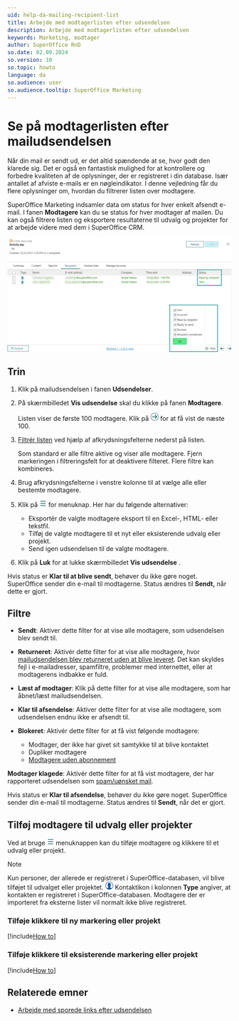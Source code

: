 ```yaml
---
uid: help-da-mailing-recipient-list
title: Arbejde med modtagerlisten efter udsendelsen
description: Arbejde med modtagerlisten efter udsendelsen
keywords: Marketing, modtager
author: SuperOffice RnD
so.date: 02.09.2024
so.version: 10
so.topic: howto
language: da
so.audience: user
so.audience.tooltip: SuperOffice Marketing
---
```


# Se på modtagerlisten efter mailudsendelsen

Når din mail er sendt ud, er det altid spændende at se, hvor godt den klarede sig. Det er også en fantastisk mulighed for at kontrollere og forbedre kvaliteten af de oplysninger, der er registreret i din database. Især antallet af afviste e-mails er en nøgleindikator. I denne vejledning får du flere oplysninger om, hvordan du filtrerer listen over modtagere.

SuperOffice Marketing indsamler data om status for hver enkelt afsendt e-mail. I fanen **Modtagere** kan du se status for hver modtager af mailen. Du kan også filtrere listen og eksportere resultaterne til udvalg og projekter for at arbejde videre med dem i SuperOffice CRM.

![Du kan se status for mailudsendelsen i feltet Status -screenshot][img4]

## Trin

1. Klik på mailudsendelsen i fanen **Udsendelser**.

2. På skærmbilledet **Vis udsendelse** skal du klikke på fanen **Modtagere**.

    Listen viser de første 100 modtagere. Klik på ![ikonet][img1] for at få vist de næste 100.

3. [Filtrér listen](#filters) ved hjælp af afkrydsningsfelterne nederst på listen.

    Som standard er alle filtre aktive og viser alle modtagere. Fjern markeringen i filtreringsfelt for at deaktivere filteret. Flere filtre kan kombineres.

4. Brug afkrydsningsfelterne i venstre kolonne til at vælge alle eller bestemte modtagere.

5. Klik på ![ikonet][img2] for menuknap. Her har du følgende alternativer:
    * Eksportér de valgte modtagere eksport til en Excel-, HTML- eller tekstfil.
    * Tilføj de valgte modtagere til et nyt eller eksisterende udvalg eller projekt.
    * Send igen udsendelsen til de valgte modtagere.

6. Klik på **Luk** for at lukke skærmbilledet **Vis udsendelse** .

Hvis status er **Klar til at blive sendt**, behøver du ikke gøre noget. SuperOffice sender din e-mail til modtagerne. Status ændres til **Sendt,** når dette er gjort.

## <a id="filters" />Filtre

* **Sendt**: Aktiver dette filter for at vise alle modtagere, som udsendelsen blev sendt til.

* **Returneret**: Aktivér dette filter for at vise alle modtagere, hvor [mailudsendelsen blev returneret uden at blive leveret][3]. Det kan skyldes fejl i e-mailadresser, spamfiltre, problemer med internettet, eller at modtagerens indbakke er fuld.

* **Læst af modtager**: Klik på dette filter for at vise alle modtagere, som har åbnet/læst mailudsendelsen.

* **Klar til afsendelse**: Aktiver dette filter for at vise alle modtagere, som udsendelsen endnu ikke er afsendt til.

* **Blokeret**: Aktivér dette filter for at få vist følgende modtagere:

  * Modtager, der ikke har givet sit samtykke til at blive kontaktet
  * Dupliker modtagere
  * [Modtagere uden abonnement][5]

**Modtager klagede**: Aktivér dette filter for at få vist modtagere, der har rapporteret udsendelsen som [spam/uønsket mail][4].

Hvis status er **Klar til afsendelse**, behøver du ikke gøre noget. SuperOffice sender din e-mail til modtagerne. Status ændres til **Sendt**, når det er gjort.

<!-- markdownlint-disable-next-line MD013 -->
## <a id="add-recipients-to-selections-or-projects" />Tilføj modtagere til udvalg eller projekter

Ved at bruge ![ikonet][img2] menuknappen kan du tilføje modtagere og klikkere til et udvalg eller projekt.

> [!NOTE]
> Kun personer, der allerede er registreret i SuperOffice-databasen, vil blive tilføjet til udvalget eller projektet. ![Ikonet][img3] Kontaktikon i kolonnen **Type** angiver, at kontakten er registreret i SuperOffice-databasen. Modtagere der er importeret fra eksterne lister vil normalt ikke blive registreret.

### Tilføje klikkere til ny markering eller projekt

[!include[How to](../../learn/includes/howto-add-person-to-selection-new.md)]

### Tilføje klikkere til eksisterende markering eller projekt

[!include[How to](../../learn/includes/howto-add-person-to-selection-existing.md)]

## Relaterede emner

* [Arbejde med sporede links efter udsendelsen][1]

<!-- Referenced links -->
[1]: ../../tracked-links/learn/explore-clicks.md
[3]: manage-bounces.md
[4]: spam-complaints.md
[5]: manage-email-subscriptions.md

<!-- Referenced images -->
[img1]: ../../../../media/icons/arrow-right.png
[img2]: ../../../../media/icons/btn-menu.png
[img3]: ../../../../../common/icons/nav-contact.png
[img4]: ../../../../media/loc/en/marketing/recipients-tab-status.png

